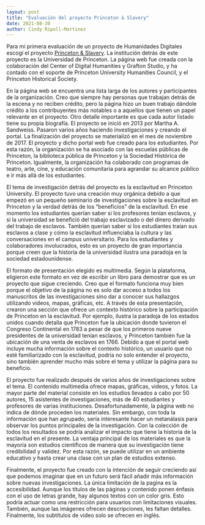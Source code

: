 ```yaml
---
layout: post
title: "Evaluación del proyecto Princeton & Slavery"
date: 2021-08-30
author: Cindy Ripoll-Martinez 
---
```


Para mi primera evaluación de un proyecto de Humanidades Digitales escogí el proyecto [Princeton & Slavery](https://slavery.princeton.edu/). La institución detrás de este proyecto es la Universidad de Princeton. La página web fue creada con la colaboración del Center of Digital Humanities y Grafton Studio, y ha contado con el soporte de Princeton University Humanities Council, y el Princeton Historical Society. 

En la página web se encuentra una lista larga de los autores y participantes de la organización. Creo que siempre hay personas que trabajan detrás de la escena y no reciben crédito, pero la página hizo un buen trabajo dándole crédito a los contribuyentes más notables o a aquellos que tienen un papel relevante en el proyecto. Otro detalle importante es que cada autor listado tiene su propia biografía. El proyecto se inició en 2013 por Martha A. Sandweiss. Pasaron varios años haciendo investigaciones y creando el portal. La finalización del proyecto se materializó en el mes de noviembre de 2017. El proyecto y dicho portal web fue creado para los estudiantes. Por esta razón, la organización se ha asociado con las escuelas públicas de Princeton, la biblioteca pública de Princeton y la Sociedad Histórica de Princeton. Igualmente, la organización ha colaborado con programas de teatro, arte, cine, y educación comunitaria para agrandar su alcance público e ir más allá de los estudiantes. 

El tema de investigación detrás del proyecto es la esclavitud en Princeton University. El proyecto tuvo una creación muy orgánica debido a que empezó en un pequeño seminario de investigaciones sobre la esclavitud en Princeton y la verdad detrás de los “beneficios” de la esclavitud. En ese momento los estudiantes querían saber si los profesores tenían esclavos, y si la universidad se benefició del trabajo esclavizado o del dinero derivado del trabajo de esclavos. También querían saber si los estudiantes traían sus esclavos a clase y cómo la esclavitud influenciaba la cultura y las conversaciones en el campus universitario. Para los estudiantes y colaboradores involucrados, esto es un proyecto de gran importancia porque creen que la historia de la universidad ilustra una paradoja en la sociedad estadounidense.   

El formato de presentación elegido es multimedia. Según la plataforma, eligieron este formato en vez de escribir un libro para demostrar que es un proyecto que sigue creciendo. Creo que el formato funciona muy bien porque el objetivo de la página no es solo dar acceso a todos los manuscritos de las investigaciones sino dar a conocer sus hallazgos utilizando videos, mapas, gráficas, etc. A través de esta presentación, crearon una sección que ofrece un contexto histórico sobre la participación de Princeton en la esclavitud. Por ejemplo, ilustra la paradoja de los estados unidos cuando detalla que Princeton fue la ubicación donde tuvieron el Congreso Continental en 1783 a pesar de que los primeros nueve presidentes de la universidad tenían esclavos, y Princeton también fue la ubicación de una venta de esclavos en 1766. Debido a que el portal web incluye mucha información sobre el contexto histórico, un usuario que no esté familiarizado con la esclavitud, podría no solo entender el proyecto, sino también aprender mucho más sobre el tema y utilizar la página para su beneficio. 

El proyecto fue realizado después de varios años de investigaciones sobre el tema. El contenido multimedia ofrece mapas, gráficas, videos, y fotos. La mayor parte del material consiste en los estudios llevados a cabo por 50 autores, 15 asistentes de investigaciones, más de 40 estudiantes y profesores de varias instituciones. Desafortunadamente, la página web no indica de dónde proceden los materiales. Sin embargo, con toda la información que han agrupado, sería interesante hacer un metanálasis para observar los puntos principales de la investigación. Con la colección de todos los resultados se podría analizar el impacto que tiene la historia de la esclavitud en el presente. La ventaja principal de los materiales es que la mayoría son estudios científicos de manera que su investigación tiene credibilidad y validez. Por esta razón, se puede utilizar en un ambiente educativo y hasta crear una clase con un plan de estudios extenso. 

Finalmente, el proyecto fue creado con la intención de seguir creciendo así que podemos imaginar que en un futuro será fácil añadir más información sobre nuevas investigaciones. La única limitación de la pagina es la accesibilidad. Aunque los títulos de las páginas y contenido ponen énfasis con el uso de letras grande, hay algunos textos con un color gris. Esto podría actuar como una restricción para usuarios con limitaciones visuales. También, aunque las imágenes ofrecen descripciones, les faltan detalles. Finalmente, los subtítulos de video solo se ofrecen en inglés.  




